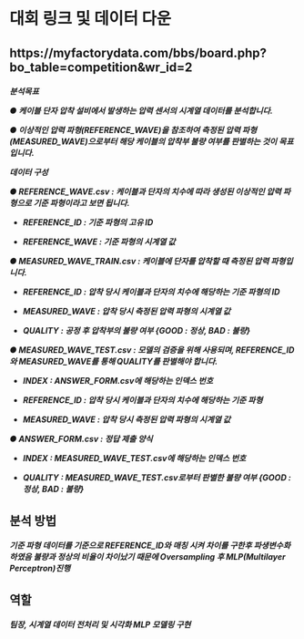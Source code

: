 <h1> 대회 링크 및 데이터 다운 </h1>
<h2> https://myfactorydata.com/bbs/board.php?bo_table=competition&wr_id=2 </h2>
<h5>
  분석목표 

● 케이블 단자 압착 설비에서 발생하는 압력 센서의 시계열 데이터를 분석합니다.

● 이상적인 압력 파형(REFERENCE_WAVE)을 참조하여 측정된 압력 파형(MEASURED_WAVE)으로부터 해당 케이블의 압착부 불량 여부를 판별하는 것이 목표입니다.



데이터 구성

● REFERENCE_WAVE.csv : 케이블과 단자의 치수에 따라 생성된 이상적인 압력 파형으로 기준 파형이라고 보면 됩니다. 

   - REFERENCE_ID : 기준 파형의 고유 ID

   - REFERENCE_WAVE : 기준 파형의 시계열 값 



● MEASURED_WAVE_TRAIN.csv : 케이블에 단자를 압착할 때 측정된 압력 파형입니다.

   - REFERENCE_ID : 압착 당시 케이블과 단자의 치수에 해당하는 기준 파형의 ID

   - MEASURED_WAVE : 압착 당시 측정된 압력 파형의 시계열 값

   - QUALITY : 공정 후 압착부의 불량 여부 {GOOD : 정상, BAD : 불량}



● MEASURED_WAVE_TEST.csv : 모델의 검증을 위해 사용되며, REFERENCE_ID와 MEASURED_WAVE를 통해 QUALITY를 판별해야 합니다.

   - INDEX : ANSWER_FORM.csv에 해당하는 인덱스 번호

   - REFERENCE_ID : 압착 당시 케이블과 단자의 치수에 해당하는 기준 파형

   - MEASURED_WAVE : 압착 당시 측정된 압력 파형의 시계열 값



● ANSWER_FORM.csv : 정답 제출 양식

   - INDEX : MEASURED_WAVE_TEST.csv에 해당하는 인덱스 번호

   - QUALITY : MEASURED_WAVE_TEST.csv로부터 판별한 불량 여부 {GOOD : 정상, BAD : 불량}
  </h5>
  
<h2>분석 방법</h2>

<h5>
기준 파형 데이터를 기준으로 REFERENCE_ID와 매칭 시켜 차이를 구한후 파생변수화 하였음
불량과 정상의 비율이 차이났기 때문에 Oversampling 후 MLP(Multilayer Perceptron)진행
</h5>
<h2> 역할 </h2>
<h5> 팀장, 시계열 데이터 전처리 및 시각화 MLP 모델링 구현 </h5>
